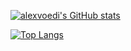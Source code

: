 [![alexvoedi's GitHub stats](https://github-readme-stats.vercel.app/api?username=alexvoedi&theme=merko)](https://github.com/alexvoedi/github-readme-stats)

[![Top Langs](https://github-readme-stats.vercel.app/api/top-langs/?username=alexvoedi&langs_count=8&layout=compact&theme=merko)](https://github.com/alexvoedi/github-readme-stats)
